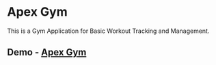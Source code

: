 # Apex Gym 

This is a Gym Application for Basic Workout Tracking and Management.

## Demo - [Apex Gym](https://apex-gym-seven.vercel.app/)


